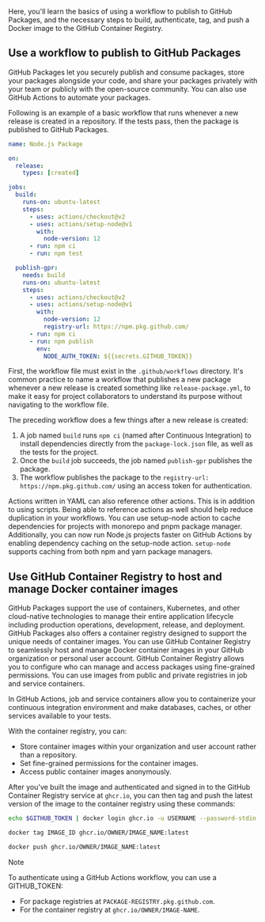Here, you'll learn the basics of using a workflow to publish to GitHub Packages, and the necessary steps to build, authenticate, tag, and push a Docker image to the GitHub Container Registry. 


## Use a workflow to publish to GitHub Packages

GitHub Packages let you securely publish and consume packages, store your packages alongside your code, and share your packages privately with your team or publicly with the open-source community. You can also use GitHub Actions to automate your packages. 

Following is an example of a basic workflow that runs whenever a new release is created in a repository. If the tests pass, then the package is published to GitHub Packages.

```yml
name: Node.js Package

on:
  release:
    types: [created]

jobs:
  build:
    runs-on: ubuntu-latest
    steps:
      - uses: actions/checkout@v2
      - uses: actions/setup-node@v1
        with:
          node-version: 12
      - run: npm ci
      - run: npm test

  publish-gpr:
    needs: build
    runs-on: ubuntu-latest
    steps:
      - uses: actions/checkout@v2
      - uses: actions/setup-node@v1
        with:
          node-version: 12
          registry-url: https://npm.pkg.github.com/
      - run: npm ci
      - run: npm publish
        env:
          NODE_AUTH_TOKEN: ${{secrets.GITHUB_TOKEN}}
```

First, the workflow file must exist in the `.github/workflows` directory. It's common practice to name a workflow that publishes a new package whenever a new release is created something like `release-package.yml`, to make it easy for project collaborators to understand its purpose without navigating to the workflow file. 

The preceding workflow does a few things after a new release is created:

1. A job named `build` runs `npm ci` (named after Continuous Integration) to install dependencies directly from the `package-lock.json` file, as well as the tests for the project.
1. Once the `build` job succeeds, the job named `publish-gpr` publishes the package.
1. The workflow publishes the package to the `registry-url: https://npm.pkg.github.com/` using an access token for authentication.

Actions written in YAML can also reference other actions. This is in addition to using scripts. Being able to reference actions as well should help reduce duplication in your workflows. You can use setup-node action to cache dependencies for projects with monorepo and pnpm package manager. Additionally, you can now run Node.js projects faster on GitHub Actions by enabling dependency caching on the setup-node action. `setup-node` supports caching from both npm and yarn package managers.

## Use GitHub Container Registry to host and manage Docker container images

GitHub Packages support the use of containers, Kubernetes, and other cloud-native technologies to manage their entire application lifecycle including production operations, development, release, and deployment. GitHub Packages also offers a container registry designed to support the unique needs of container images. You can use GitHub Container Registry to seamlessly host and manage Docker container images in your GitHub organization or personal user account. GitHub Container Registry allows you to configure who can manage and access packages using fine-grained permissions. You can use images from public and private registries in job and service containers. 

In GitHub Actions, job and service containers allow you to containerize your continuous integration environment and make databases, caches, or other services available to your tests.

With the container registry, you can:

- Store container images within your organization and user account rather than a repository.
- Set fine-grained permissions for the container images.
- Access public container images anonymously.

After you've built the image and authenticated and signed in to the GitHub Container Registry service at `ghcr.io`, you can then tag and push the latest version of the image to the container registry using these commands:

```bash
echo $GITHUB_TOKEN | docker login ghcr.io -u USERNAME --password-stdin

docker tag IMAGE_ID ghcr.io/OWNER/IMAGE_NAME:latest

docker push ghcr.io/OWNER/IMAGE_NAME:latest
```

> [!Note]
> To authenticate using a GitHub Actions workflow, you can use a GITHUB_TOKEN:
>
>- For package registries at `PACKAGE-REGISTRY.pkg.github.com`.
>- For the container registry at `ghcr.io/OWNER/IMAGE-NAME`.
